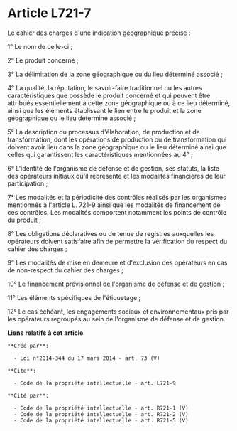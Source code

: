 # Article L721-7

Le cahier des charges d'une indication géographique précise : 

1° Le nom de celle-ci ; 

2° Le produit concerné ; 

3° La délimitation de la zone géographique ou du lieu déterminé associé ; 

4° La qualité, la réputation, le savoir-faire traditionnel ou les autres caractéristiques que possède le produit concerné et
qui peuvent être attribués essentiellement à cette zone géographique ou à ce lieu déterminé, ainsi que les éléments
établissant le lien entre le produit et la zone géographique ou le lieu déterminé associé ; 

5° La description du processus d'élaboration, de production et de transformation, dont les opérations de production ou de
transformation qui doivent avoir lieu dans la zone géographique ou le lieu déterminé ainsi que celles qui garantissent les
caractéristiques mentionnées au 4° ; 

6° L'identité de l'organisme de défense et de gestion, ses statuts, la liste des opérateurs initiaux qu'il représente et les
modalités financières de leur participation ; 

7° Les modalités et la périodicité des contrôles réalisés par les organismes mentionnés à l'article L. 721-9 ainsi que les
modalités de financement de ces contrôles. Les modalités comportent notamment les points de contrôle du produit ; 

8° Les obligations déclaratives ou de tenue de registres auxquelles les opérateurs doivent satisfaire afin de permettre la
vérification du respect du cahier des charges ; 

9° Les modalités de mise en demeure et d'exclusion des opérateurs en cas de non-respect du cahier des charges ; 

10° Le financement prévisionnel de l'organisme de défense et de gestion ; 

11° Les éléments spécifiques de l'étiquetage ; 

12° Le cas échéant, les engagements sociaux et environnementaux pris par les opérateurs regroupés au sein de l'organisme de
défense et de gestion.

**Liens relatifs à cet article**

	**Créé par**:

	  - Loi n°2014-344 du 17 mars 2014 - art. 73 (V)

	**Cite**:

	  - Code de la propriété intellectuelle - art. L721-9

	**Cité par**:

	  - Code de la propriété intellectuelle - art. R721-1 (V)
	  - Code de la propriété intellectuelle - art. R721-2 (V)
	  - Code de la propriété intellectuelle - art. R721-5 (V)
